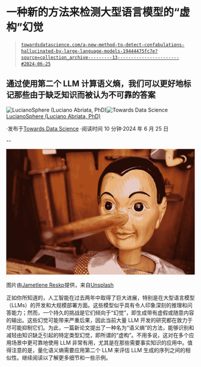# 一种新的方法来检测大型语言模型的“虚构”幻觉

> [`towardsdatascience.com/a-new-method-to-detect-confabulations-hallucinated-by-large-language-models-19444475fc7e?source=collection_archive---------13-----------------------#2024-06-25`](https://towardsdatascience.com/a-new-method-to-detect-confabulations-hallucinated-by-large-language-models-19444475fc7e?source=collection_archive---------13-----------------------#2024-06-25)

## 通过使用第二个 LLM 计算语义熵，我们可以更好地标记那些由于缺乏知识而被认为不可靠的答案

[](https://lucianosphere.medium.com/?source=post_page---byline--19444475fc7e--------------------------------)![LucianoSphere (Luciano Abriata, PhD)](https://lucianosphere.medium.com/?source=post_page---byline--19444475fc7e--------------------------------)[](https://towardsdatascience.com/?source=post_page---byline--19444475fc7e--------------------------------)![Towards Data Science](https://towardsdatascience.com/?source=post_page---byline--19444475fc7e--------------------------------) [LucianoSphere (Luciano Abriata, PhD)](https://lucianosphere.medium.com/?source=post_page---byline--19444475fc7e--------------------------------)

·发布于[Towards Data Science](https://towardsdatascience.com/?source=post_page---byline--19444475fc7e--------------------------------) ·阅读时间 10 分钟·2024 年 6 月 25 日

--

![](img/0a3aed953512c31815f25a6ed9c30281.png)

图片由[Jametlene Reskp](https://unsplash.com/@reskp?utm_source=medium&utm_medium=referral)提供，来自[Unsplash](https://unsplash.com/?utm_source=medium&utm_medium=referral)

正如你所知道的，人工智能在过去两年中取得了巨大进展，特别是在大型语言模型（LLMs）的开发和大规模部署方面。这些模型似乎具有令人印象深刻的推理和问答能力；然而，一个持久的挑战是它们倾向于“幻觉”，即生成带有虚假或随意内容的输出。这些幻觉可能带来严重后果，因此当前大量 LLM 开发的研究都在致力于尽可能抑制它们。为此，一篇新论文提出了一种名为“语义熵”的方法，能够识别和减轻由知识缺乏引起的特定类型幻觉，即所谓的“虚构”。不用多说，这对在多个应用场景中更可靠地使用 LLM 非常有用，尤其是在那些需要事实知识的应用中。值得注意的是，量化语义熵需要应用第二个 LLM 来评估 LLM 生成的序列之间的相似性。继续阅读以了解更多细节和一些示例。
